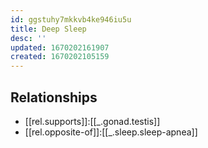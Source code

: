 ```yaml
---
id: ggstuhy7mkkvb4ke946iu5u
title: Deep Sleep
desc: ''
updated: 1670202161907
created: 1670202105159
---
```



## Relationships
- [[rel.supports]]:[[_.gonad.testis]]
- [[rel.opposite-of]]:[[_.sleep.sleep-apnea]]